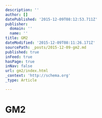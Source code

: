 ```yaml
---
description: ''
author: []
datePublished: '2015-12-09T08:12:53.711Z'
publisher:
  domain: ''
  name: ''
title: GM2
dateModified: '2015-12-09T08:11:26.171Z'
sourcePath: _posts/2015-12-09-gm2.md
published: true
inFeed: true
hasPage: true
inNav: false
url: gm2/index.html
_context: 'http://schema.org'
_type: Article

---
```

# GM2